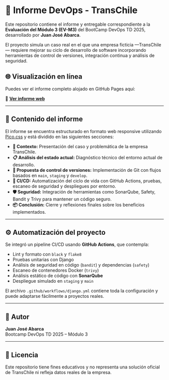 # 🚛 Informe DevOps - TransChile

Este repositorio contiene el informe y entregable correspondiente a la **Evaluación del Módulo 3 (EV-M3)** del BootCamp DevOps TD 2025, desarrollado por **Juan José Abarca**.

El proyecto simula un caso real en el que una empresa ficticia —TransChile— requiere mejorar su ciclo de desarrollo de software incorporando herramientas de control de versiones, integración continua y análisis de seguridad.

## 🌐 Visualización en línea

Puedes ver el informe completo alojado en GitHub Pages aquí:

🔗 **[Ver informe web](https://juanjoabarca.github.io/Evaluacion_M3_DevOps_JuanJoseAbarca)**

---

## 📁 Contenido del informe

El informe se encuentra estructurado en formato web responsive utilizando [Pico.css](https://picocss.com/) y está dividido en las siguientes secciones:

- **🎯 Contexto:** Presentación del caso y problemática de la empresa TransChile.
- **📋 Análisis del estado actual:** Diagnóstico técnico del entorno actual de desarrollo.
- **🔁 Propuesta de control de versiones:** Implementación de Git con flujos basados en `main`, `staging` y `develop`.
- **🚀 CI/CD:** Automatización del ciclo de vida con GitHub Actions, pruebas, escaneo de seguridad y despliegues por entorno.
- **🛡️ Seguridad:** Integración de herramientas como SonarQube, Safety, Bandit y Trivy para mantener un código seguro.
- **📦 Conclusión:** Cierre y reflexiones finales sobre los beneficios implementados.

---

## ⚙️ Automatización del proyecto

Se integró un pipeline CI/CD usando **GitHub Actions**, que contempla:

- Lint y formato con `black` y `flake8`
- Pruebas unitarias con Django
- Análisis de seguridad en código (`bandit`) y dependencias (`safety`)
- Escaneo de contenedores Docker (`trivy`)
- Análisis estático de código con **SonarQube**
- Despliegue simulado en `staging` y `main`

El archivo `.github/workflows/django.yml` contiene toda la configuración y puede adaptarse fácilmente a proyectos reales.

---

## 🧾 Autor

**Juan José Abarca**  
Bootcamp DevOps TD 2025 – Módulo 3

---

## 📄 Licencia

Este repositorio tiene fines educativos y no representa una solución oficial de TransChile ni refleja datos reales de la empresa.
